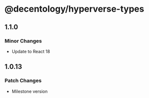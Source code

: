 # @decentology/hyperverse-types

## 1.1.0

### Minor Changes

-   Update to React 18

## 1.0.13

### Patch Changes

-   Milestone version
